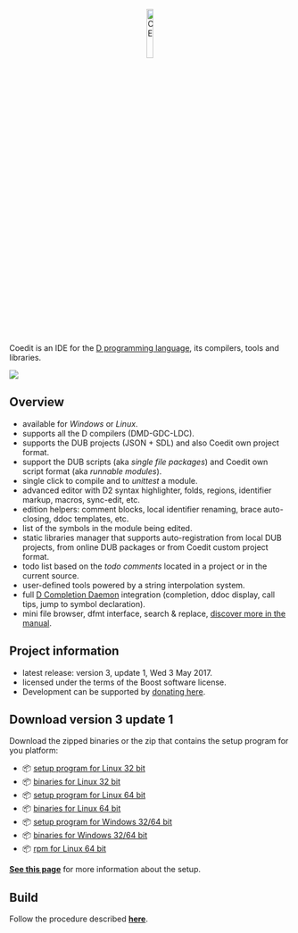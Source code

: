 <p align="center">
  <img src="https://github.com/BBasile/Coedit/raw/master/logo/coedit.png?raw=true" width="15%" height="15%" alt="CE"/>
</p>

Coedit is an IDE for the [D programming language](http://dlang.org), its compilers, tools and libraries.

[![](http://bbasile.github.io/Coedit/img/coedit_kde4_thumb.png)](http://bbasile.github.io/Coedit/img/coedit_kde4.png)

**Overview**
---
- available for _Windows_ or _Linux_.
- supports all the D compilers (DMD-GDC-LDC).
- supports the DUB projects (JSON + SDL) and also Coedit own project format.
- support the DUB scripts (aka _single file packages_) and Coedit own script format (aka _runnable modules_).
- single click to compile and to _unittest_ a module.
- advanced editor with D2 syntax highlighter, folds, regions, identifier markup, macros, sync-edit, etc.
- edition helpers: comment blocks, local identifier renaming, brace auto-closing, ddoc templates, etc.
- list of the symbols in the module being edited.
- static libraries manager that supports auto-registration from local DUB projects, from online DUB packages or from Coedit custom project format.
- todo list based on the _todo comments_ located in a project or in the current source.
- user-defined tools powered by a string interpolation system.
- full [D Completion Daemon](https://github.com/Hackerpilot/DCD) integration (completion, ddoc display, call tips, jump to symbol declaration).
- mini file browser, dfmt interface, search & replace, [discover more in the manual](http://bbasile.github.io/Coedit/).

**Project information**
---

- latest release: version 3, update 1, Wed 3 May 2017.
- licensed under the terms of the Boost software license.
- Development can be supported by [donating here](https://www.paypal.com/cgi-bin/webscr?cmd=_s-xclick&hosted_button_id=AQDJVC39PJF7J).

**Download version 3 update 1**
---
Download the zipped binaries or the zip that contains the setup program for you platform:

- :package: [setup program for Linux 32 bit](https://github.com/BBasile/Coedit/releases/download/3_update_1/coedit.3update1.linux32.setup.zip)
- :package: [binaries for Linux 32 bit](https://github.com/BBasile/Coedit/releases/download/3_update_1/coedit.3update1.linux32.zip)
- :package: [setup program for Linux 64 bit](https://github.com/BBasile/Coedit/releases/download/3_update_1/coedit.3update1.linux64.setup.zip)
- :package: [binaries for Linux 64 bit](https://github.com/BBasile/Coedit/releases/download/3_update_1/coedit.3update1.linux64.zip)
- :package: [setup program for Windows 32/64 bit](https://github.com/BBasile/Coedit/releases/download/3_update_1/coedit.3update1.win32.setup.zip)
- :package: [binaries for Windows 32/64 bit](https://github.com/BBasile/Coedit/releases/download/3_update_1/coedit.3update1.win32.zip)
- :package: [rpm for Linux 64 bit](https://github.com/BBasile/Coedit/releases/download/3_update_1/coedit-3-update1.x86_64.rpm)

[**See this page**](http://bbasile.github.io/Coedit/setup.html) for more information about the setup.

**Build**
---

Follow the procedure described [**here**](http://bbasile.github.io/Coedit/build.html).
